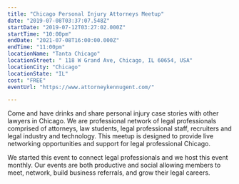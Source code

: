 ```yaml
---
title: "Chicago Personal Injury Attorneys Meetup"
date: "2019-07-08T03:37:07.548Z"
startDate: "2019-07-12T03:27:02.000Z"
startTime: "10:00pm"
endDate: "2021-07-08T16:00:00.000Z"
endTime: "11:00pm"
locationName: "Tanta Chicago"
locationStreet: " 118 W Grand Ave, Chicago, IL 60654, USA"
locationCity: "Chicago"
locationState: "IL"
cost: "FREE"
eventUrl: "https://www.attorneykennugent.com/"

---
```


Come and have drinks and share personal injury case stories with other lawyers in Chicago. We are professional network of legal professionals comprised of attorneys, law students, legal professional staff, recruiters and legal industry and technology. This meetup is designed to provide live networking opportunities and support for legal professional Chicago.


 We started this event to connect legal professionals and we host this event monthly. Our events are both productive and social allowing members to meet, network, build business referrals, and grow their legal careers.

